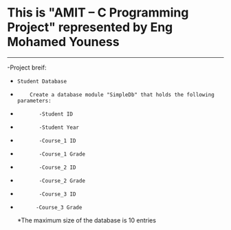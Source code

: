 # This is "AMIT – C Programming Project" represented by Eng Mohamed Youness
----------------------------------
-Project breif:
 -     Student Database 
 -         Create a database module "SimpleDb" that holds the following parameters:
 -            -Student ID
 -            -Student Year
 -            -Course_1 ID
 -            -Course_1 Grade
 -            -Course_2 ID
 -            -Course_2 Grade
 -            -Course_3 ID
  -           -Course_3 Grade
      *The maximum size of the database is 10 entries

